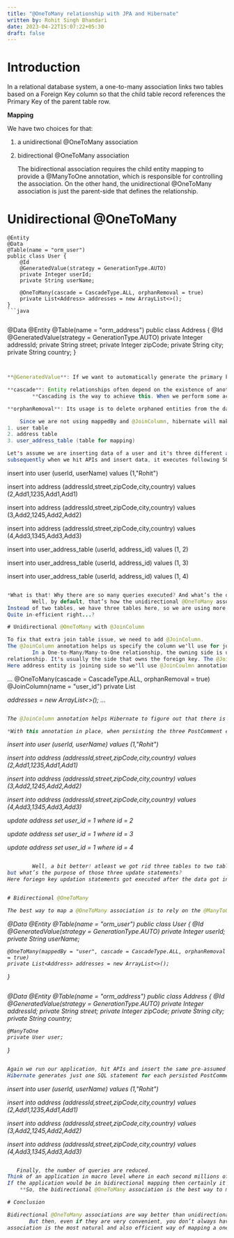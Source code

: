 ```yaml
---
title: "@OneToMany relationship with JPA and Hibernate"
written by: Rohit Singh Bhandari
date: 2023-04-22T15:07:22+05:30
draft: false
---
```


# Introduction

In a relational database system, a one-to-many association links two tables based on a Foreign Key column so that the child table record references the Primary Key of the parent table row.

**Mapping**

We have two choices for that:
1. a unidirectional @OneToMany association
2. bidirectional @OneToMany association

    The bidirectional association requires the child entity mapping to provide a @ManyToOne annotation, which is responsible for controlling the association.
    On the other hand, the unidirectional @OneToMany association is just the parent-side that defines the relationship.

# Unidirectional @OneToMany

```
@Entity
@Data
@Table(name = "orm_user")
public class User {
    @Id
    @GeneratedValue(strategy = GenerationType.AUTO)
    private Integer userId;
    private String userName;

    @OneToMany(cascade = CascadeType.ALL, orphanRemoval = true)
    private List<Address> addresses = new ArrayList<>();
}
```java


```
@Data
@Entity
@Table(name = "orm_address")
public class Address {
    @Id
    @GeneratedValue(strategy = GenerationType.AUTO)
    private Integer addressId;
    private String street;
    private Integer zipCode;
    private String city;
    private String country;
}
```java


**@GeneratedValue**: If we want to automatically generate the primary key value, we can add the                         @GeneratedValue         annotation. This can use four generation types: AUTO, IDENTITY, SEQUENCE and TABLE. If we don't explicitly specify a value, the generation type defaults to AUTO

**cascade**: Entity relationships often depend on the existence of another entity, for example shown here user–Address relationship. Without the user, the Address entity doesn't have any meaning of its own. When we delete the user entity, our Address entity should also get deleted.
        **Cascading is the way to achieve this. When we perform some action on the target entity, the same action will be applied to the associated entity.**

**orphanRemoval**: Its usage is to delete orphaned entities from the database. An entity that is no longer attached to its parent is the definition of being an orphan.

    Since we are not using mappedBy and @JoinColumn, hibernate will make three table for that.
1. user table
2. address table
3. user_address_table (table for mapping)

Let's assume we are inserting data of a user and it's three different addresses(Assumed-data).
subsequently when we hit APIs and insert data, it executes following SQL queries:

```
insert into user (userId, userName)
values (1,"Rohit")
 
insert into address (addressId,street,zipCode,city,country)
values (2,Add1,1235,Add1,Add1)
 
insert into address (addressId,street,zipCode,city,country)
values (3,Add2,1245,Add2,Add2)
 
insert into address (addressId,street,zipCode,city,country)
values (4,Add3,1345,Add3,Add3)
 
insert into user_address_table (userId, address_id)
values (1, 2)
 
insert into user_address_table (userId, address_id)
values (1, 3)
 
insert into user_address_table (userId, address_id)
values (1, 4) 
```java

*What is that! Why there are so many queries executed? And what’s the deal with that user_address_table table anyway?*
        Well, by default, that’s how the unidirectional @OneToMany association works.
Instead of two tables, we have three tables here, so we are using more storage than necessary. Instead of only one Foreign Key, we now have two of them(Entire third table). However, since we are most likely going to index these Foreign Keys, we are going to require twice as much memory to cache the index for this association. 
Quite in-efficient right...?

# Unidirectional @OneToMany with @JoinColumn

To fix that extra join table issue, we need to add @JoinColumn.
The @JoinColumn annotation helps us specify the column we'll use for joining an entity association or element collection.
        In a One-to-Many/Many-to-One relationship, the owning side is usually defined on the many side of the 
relationship. It's usually the side that owns the foreign key. The @JoinColumn annotation defines that actual physical mapping on the **owning side**.
Here address entity is joining side so we'll use @JoinCoulmn annotation there:

```
...
@OneToMany(cascade = CascadeType.ALL, orphanRemoval = true)
@JoinColumn(name = "user_id")
private List<Address> addresses = new ArrayList<>();
...
```java

The @JoinColumn annotation helps Hibernate to figure out that there is a user_id Foreign Key column in the address table that defines this association.

*With this annotation in place, when persisting the three PostComment entities, we get the following SQL output:*

```
insert into user (userId, userName)
values (1,"Rohit")
 
insert into address (addressId,street,zipCode,city,country)
values (2,Add1,1235,Add1,Add1)
 
insert into address (addressId,street,zipCode,city,country)
values (3,Add2,1245,Add2,Add2)
 
insert into address (addressId,street,zipCode,city,country)
values (4,Add3,1345,Add3,Add3)

update address set user_id = 1 where id = 2

update address set user_id = 1 where id = 3

update address set user_id = 1 where id = 4
```java

        Well, a bit better! atleast we got rid three tables to two tables now.
but what’s the purpose of those three update statements?
Here foriegn key updation statements got executed after the data got inserted to DB. Hibernate inserts the child records first without the Foreign Key since the child entity does not store this information. During the collection handling phase, the Foreign Key column is updated accordingly.


# Bidirectional @OneToMany

The best way to map a @OneToMany association is to rely on the @ManyToOne side to propagate all entity state changes:

```
@Data
@Entity
@Table(name = "orm_user")
public class User {
    @Id
    @GeneratedValue(strategy = GenerationType.AUTO)
    private Integer userId;
    private String userName;


    @OneToMany(mappedBy = "user", cascade = CascadeType.ALL, orphanRemoval = true)
    private List<Address> addresses = new ArrayList<>();
}
```java

```
@Data
@Entity
@Table(name = "orm_address")
public class Address {
    @Id
    @GeneratedValue(strategy = GenerationType.AUTO)
    private Integer addressId;
    private String street;
    private Integer zipCode;
    private String city;
    private String country;

    @ManyToOne
    private User user;
}
```java

Again we run our application, hit APIs and insert the same pre-assumed data. 
Hibernate generates just one SQL statement for each persisted PostComment entity:

```
insert into user (userId, userName)
values (1,"Rohit")
 
insert into address (addressId,street,zipCode,city,country)
values (2,Add1,1235,Add1,Add1)
 
insert into address (addressId,street,zipCode,city,country)
values (3,Add2,1245,Add2,Add2)
 
insert into address (addressId,street,zipCode,city,country)
values (4,Add3,1345,Add3,Add3)
```java

   Finally, the number of queries are reduced.
Think of an application in macro level where in each second millions of requests are hitting the server, in the above shown unidirectional mapping it will generate a lot more queries as compared to bidirectional mapping.
If the application would be in bidirectional mapping then certainly it will have more space to breathe as compare to otherwise.   
    **So, the bidirectional @OneToMany association is the best way to map a one-to-many database relationship when we really need the collection on the parent side of the association.**

# Conclusion

Bidirectional @OneToMany associations are way better than unidirectional ones because they rely on the @ManyToOne relationship, which is always efficient in terms of generated SQL statements.
       But then, even if they are very convenient, you don’t always have to use collections. The @ManyToOne
association is the most natural and also efficient way of mapping a one-to-many database relationship.   
   


